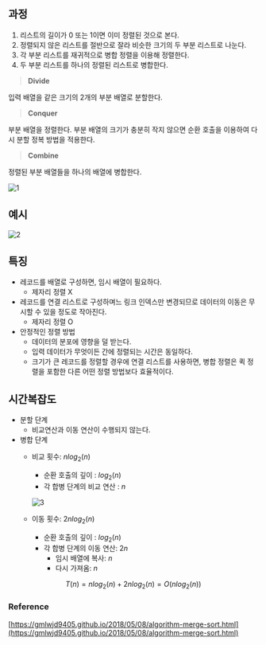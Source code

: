 ## 과정

1. 리스트의 길이가 0 또는 1이면 이미 정렬된 것으로 본다.
2.  정렬되지 않은 리스트를 절반으로 잘라 비슷한 크기의 두 부분 리스트로 나눈다.
3. 각 부분 리스트를 재귀적으로 병합 정렬을 이용해 정렬한다.
4. 두 부분 리스트를 하나의 정렬된 리스트로 병합한다.

> **Divide**
>

입력 배열을 같은 크기의 2개의 부분 배열로 분할한다.

> **Conquer**
>

부분 배열을 정렬한다. 부분 배열의 크기가 충분히 작지 않으면 순환 호출을 이용하여 다시 분할 정복 방법을 적용한다.

> **Combine**
>

정렬된 부분 배열들을 하나의 배열에 병합한다.

![1](https://user-images.githubusercontent.com/72093196/235566639-b896539a-7eea-4664-8899-85b69c39e336.png)

## 예시

![2](https://user-images.githubusercontent.com/72093196/235566636-082b5816-8e6d-47e6-9e11-4f42f48b8264.png)

## 특징

- 레코드를 배열로 구성하면, 임시 배열이 필요하다.
    - 제자리 정렬 X
- 레코드를 연결 리스트로 구성하며느 링크 인덱스만 변경되므로 데이터의 이동은 무시할 수 있을 정도로 작아진다.
    - 제자리 정렬 O
- 안정적인 정렬 방법
    - 데이터의 분포에 영향을 덜 받는다.
    - 입력 데이터가 무엇이든 간에 정렬되는 시간은 동일하다.
    - 크기가 큰 레코드를 정렬할 경우에 연결 리스트를 사용하면, 병합 정렬은 퀵 정렬을 포함한 다른 어떤 정렬 방법보다 효율적이다.

## 시간복잡도

- 분할 단계
    - 비교연산과 이동 연산이 수행되지 않는다.
- 병합 단계
    - 비교 횟수: $`nlog_2(n)`$
        - 순환 호출의 깊이 : $`log_2(n)`$
        - 각 합병 단계의 비교 연산 : $`n`$

      ![3](https://user-images.githubusercontent.com/72093196/235566630-f278f5ae-72f3-431a-b249-14af1a571662.png)

    - 이동 횟수: $`2nlog_2(n)`$
        - 순환 호출의 깊이 : $`log_2(n)`$
        - 각 합병 단계의 이동 연산: $`2n`$
            - 임시 배열에 복사: $`n`$
            - 다시 가져옴: $`n`$

```math
T(n) = nlog_2(n) + 2nlog_2(n) = O(nlog_2(n))
```

### Reference

[https://gmlwjd9405.github.io/2018/05/08/algorithm-merge-sort.html](https://gmlwjd9405.github.io/2018/05/08/algorithm-merge-sort.html)